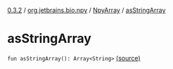 [0.3.2](../../index.md) / [org.jetbrains.bio.npy](../index.md) / [NpyArray](index.md) / [asStringArray](.)

# asStringArray

`fun asStringArray(): Array<String>` [(source)](https://github.com/JetBrains-Research/npy/blob/0.3.2/src/main/kotlin/org/jetbrains/bio/npy/Npy.kt#L360)